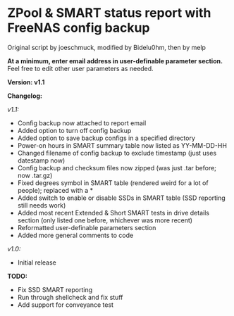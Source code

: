 # ZPool & SMART status report with FreeNAS config backup
Original script by joeschmuck, modified by Bidelu0hm, then by melp

**At a minimum, enter email address in user-definable parameter section.** Feel free to edit other user parameters as needed.

**Version: v1.1**

**Changelog:**

*v1.1:*
- Config backup now attached to report email
- Added option to turn off config backup
- Added option to save backup configs in a specified directory
- Power-on hours in SMART summary table now listed as YY-MM-DD-HH
- Changed filename of config backup to exclude timestamp (just uses datestamp now)
- Config backup and checksum files now zipped (was just .tar before; now .tar.gz)
- Fixed degrees symbol in SMART table (rendered weird for a lot of people); replaced with a *
- Added switch to enable or disable SSDs in SMART table (SSD reporting still needs work)
- Added most recent Extended & Short SMART tests in drive details section (only listed one before, whichever was more recent)
- Reformatted user-definable parameters section
- Added more general comments to code

*v1.0:*
- Initial release

**TODO:**
- Fix SSD SMART reporting
- Run through shellcheck and fix stuff
- Add support for conveyance test

